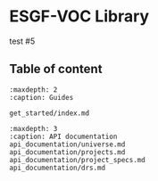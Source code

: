 # ESGF-VOC Library

test #5

## Table of content

```{toctree}
:maxdepth: 2
:caption: Guides

get_started/index.md
```

```{toctree}
:maxdepth: 3
:caption: API documentation
api_documentation/universe.md
api_documentation/projects.md
api_documentation/project_specs.md
api_documentation/drs.md
```
